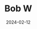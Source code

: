 ---  
layout: startup_page  
title: "Bob W"  
id: "bobw.co"  
permalink: "/bobwbobw.co02122024/"  
website: "https://bobw.co/"  
funding_round: "Series B"  
funding_amount: "$43M"  
investors: "Evli Growth Partners, Flashpoint, Mikko Kodisoja, Taavet+Sten"  
about: "Bob W is a tech-enabled hospitality operator offering premium short-term apartment rentals across Europe. It manages and operates its aparthotels, providing a full-service experience with technology for efficient operations and guest services. The company differentiates itself from traditional marketplaces by focusing on commercial properties and offering a hybrid model combining apartment and hotel benefits."  
markets: "Hospitality, Technology, Hotel, Rental, Travel Accommodations"  
hq: "Helsinki, Finland"  
founded_year: "2018"  
linkedin: "https://www.linkedin.com/company/bobw/"  
twitter: "https://twitter.com/Bobwco"  
instagram: ""  
facebook: "https://www.facebook.com/bobwstay"  
crunchbase: "https://www.crunchbase.com/organization/bob-w"  
pitchbook: "https://pitchbook.com/profiles/company/436234-78"  

date_display: "12-Feb-2024"  
date: "2024-02-12"

# SEO Optimization  
meta_title: "Bob W - Series B Funding ($43M)"  
meta_description: "Bob W, Bob W is a tech-enabled hospitality operator offering premium short-term apartment rentals across Europe. It manages and operates its aparthotels, pro..."  
meta_keywords: "Bob W, Hospitality, Technology, Hotel, Rental, Travel Accommodations, Series B funding"  
canonical_url: "https://startup.projectstartups.com/bobwbobw.co02122024/"  
---